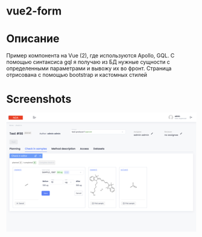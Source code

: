 # vue2-form

# Описание
Пример компонента на Vue (2), где используются Apollo, GQL. С помощью синтаксиса gql я получаю из БД нужные сущности с определенными параметрами и вывожу их во фронт. Страница отрисована с помощью bootstrap и кастомных стилей

# Screenshots
![Image alt](https://github.com/rubenshteyn/vue2-form/blob/main/images/form.png)
